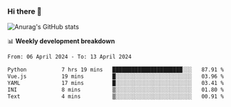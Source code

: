 ### Hi there 👋
![Anurag's GitHub stats](https://github-readme-stats.vercel.app/api?username=jami1024&show_icons=true&theme=radical)

📊 **Weekly development breakdown**
<!--START_SECTION:waka-->

```txt
From: 06 April 2024 - To: 13 April 2024

Python           7 hrs 19 mins   ██████████████████████░░░   87.91 %
Vue.js           19 mins         █░░░░░░░░░░░░░░░░░░░░░░░░   03.96 %
YAML             17 mins         █░░░░░░░░░░░░░░░░░░░░░░░░   03.41 %
INI              8 mins          ▒░░░░░░░░░░░░░░░░░░░░░░░░   01.80 %
Text             4 mins          ▒░░░░░░░░░░░░░░░░░░░░░░░░   00.91 %
```

<!--END_SECTION:waka-->
<!--
**jami1024/jami1024** is a ✨ _special_ ✨ repository because its `README.md` (this file) appears on your GitHub profile.

Here are some ideas to get you started:

- 🔭 I’m currently working on ...
- 🌱 I’m currently learning ...
- 👯 I’m looking to collaborate on ...
- 🤔 I’m looking for help with ...
- 💬 Ask me about ...
- 📫 How to reach me: ...
- 😄 Pronouns: ...
- ⚡ Fun fact: ...
-->
